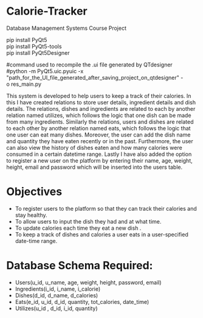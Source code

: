 # Calorie-Tracker
Database Management Systems Course Project

pip install PyQt5 </br>
pip install PyQt5-tools </br>
pip install PyQt5Designer</br>

#command used to recompile the .ui file generated by QTdesigner </br>
#python -m PyQt5.uic.pyuic -x "path_for_the_UI_file_generated_after_saving_project_on_qtdesigner" -o res_main.py </br>

This system is developed to help users to keep a track of their calories. In this I have created relations to store user details, ingredient details and dish details. The relations, dishes and ingredients are related to each by another relation named utilizes, which follows the logic that one dish can be made from many ingredients. Similarly the relations, users and dishes are related to each other by another relation named eats, which follows the logic that one user can eat many dishes. Moreover, the user can add the dish name and quantity they have eaten recently or in the past. Furthermore, the user can also view the history of dishes eaten and how many calories were consumed in a certain datetime range. Lastly I have also added the option to register a new user on the platform by entering their name, age, weight, height, email and password which will be inserted into the users table.

# Objectives
+ To register users to the platform so that they can track their calories and stay healthy.
+ To allow users to input the dish they had and at what time.
+ To update calories each time they eat a new dish .
+ To keep a track of dishes and calories a user eats in a user-specified date-time range.

# Database Schema Required: 
- Users(u_id, u_name, age, weight, height, password, email)
- Ingredients(i_id, i_name, i_calorie) 
- Dishes(d_id, d_name, d_calories) 
- Eats(e_id, u_id, d_id, quantity, tot_calories, date_time) 
- Utilizes(u_id , d_id, i_id, quantity)


